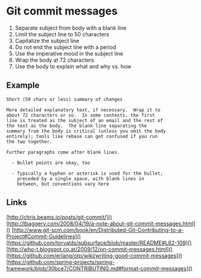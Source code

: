 # Git commit messages

1. Separate subject from body with a blank line
2. Limit the subject line to 50 characters
3. Capitalize the subject line
4. Do not end the subject line with a period
5. Use the imperative mood in the subject line
6. Wrap the body at 72 characters
7. Use the body to explain what and why vs. how

## Example

	Short (50 chars or less) summary of changes

	More detailed explanatory text, if necessary.  Wrap it to
	about 72 characters or so.  In some contexts, the first
	line is treated as the subject of an email and the rest of
	the text as the body.  The blank line separating the
	summary from the body is critical (unless you omit the body
	entirely); tools like rebase can get confused if you run
	the two together.

	Further paragraphs come after blank lines.

	  - Bullet points are okay, too

	  - Typically a hyphen or asterisk is used for the bullet,
	    preceded by a single space, with blank lines in
	    between, but conventions vary here

## Links

[http://chris.beams.io/posts/git-commit/]()
[http://tbaggery.com/2008/04/19/a-note-about-git-commit-messages.html]()
[http://www.git-scm.com/book/en/Distributed-Git-Contributing-to-a-Project#Commit-Guidelines]()
[https://github.com/torvalds/subsurface/blob/master/README#L82-109]()
[http://who-t.blogspot.co.at/2009/12/on-commit-messages.html]()
[https://github.com/erlang/otp/wiki/writing-good-commit-messages]()
[https://github.com/spring-projects/spring-framework/blob/30bce7/CONTRIBUTING.md#format-commit-messages]()
